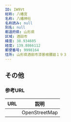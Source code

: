 ```yaml
---
ID: IW9Vt
総称: 八幡宮
名称: 八幡神社
名称読み: null
別名: null
都道府県: 山形県
区域: 酒田市
緯度: 38.934605
経度: 139.8866112
郵便番号: 9998164
住所: 山形県酒田市漆曽根腰廻１９３
---
```


## その他

### 参考URL

| URL | 説明          |
| --- | ------------- |
|     | OpenStreetMap |
